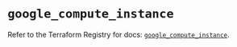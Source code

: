 # `google_compute_instance`

Refer to the Terraform Registry for docs: [`google_compute_instance`](https://registry.terraform.io/providers/hashicorp/google-beta/5.11.0/docs/resources/google_compute_instance).
